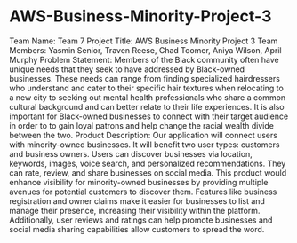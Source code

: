 # AWS-Business-Minority-Project-3
Team Name: Team 7
Project Title: AWS Business Minority Project 3
Team Members: Yasmin Senior, Traven Reese, Chad Toomer, Aniya Wilson, April Murphy
Problem Statement: Members of the Black community often have unique needs that they seek to have addressed by Black-owned businesses. These needs can range from finding specialized hairdressers who understand and cater to their specific hair textures when relocating to a new city to seeking out mental health professionals who share a common cultural background and can better relate to their life experiences. It is also important for Black-owned businesses to connect with their target audience in order to to gain loyal patrons and help change the racial wealth divide between the two.
Product Description: Our application will connect users with minority-owned businesses. It will benefit two user types: customers and business owners. Users can discover businesses via location, keywords, images, voice search, and personalized recommendations. They can rate, review, and share businesses on social media. This product would enhance visibility for minority-owned businesses by providing multiple avenues for potential customers to discover them. Features like business registration and owner claims make it easier for businesses to list and manage their presence, increasing their visibility within the platform. Additionally, user reviews and ratings can help promote businesses and social media sharing capabilities allow customers to spread the word.
